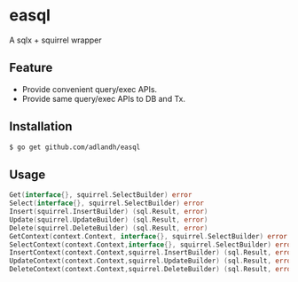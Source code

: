 # easql

A sqlx + squirrel wrapper

## Feature

- Provide convenient query/exec APIs.
- Provide same query/exec APIs to DB and Tx.

## Installation

```bash
$ go get github.com/adlandh/easql
```

## Usage

```go 
Get(interface{}, squirrel.SelectBuilder) error
Select(interface{}, squirrel.SelectBuilder) error
Insert(squirrel.InsertBuilder) (sql.Result, error)
Update(squirrel.UpdateBuilder) (sql.Result, error)
Delete(squirrel.DeleteBuilder) (sql.Result, error)
GetContext(context.Context, interface{}, squirrel.SelectBuilder) error
SelectContext(context.Context,interface{}, squirrel.SelectBuilder) error
InsertContext(context.Context,squirrel.InsertBuilder) (sql.Result, error)
UpdateContext(context.Context,squirrel.UpdateBuilder) (sql.Result, error)
DeleteContext(context.Context,squirrel.DeleteBuilder) (sql.Result, error)
```